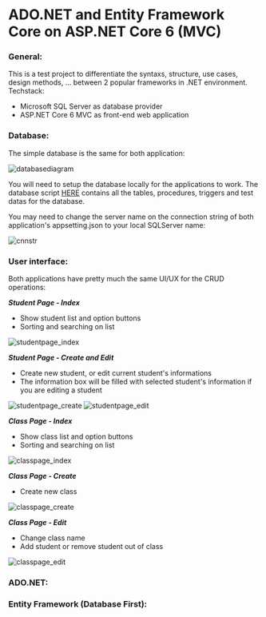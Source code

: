# ADO.NET and Entity Framework Core on ASP.NET Core 6 (MVC)

### General:
This is a test project to differentiate the syntaxs, structure, use cases, design methods, ... between 2 popular frameworks in .NET environment.
Techstack:
- Microsoft SQL Server as database provider
- ASP.NET Core 6 MVC as front-end web application

### Database:
The simple database is the same for both application:

![databasediagram](https://user-images.githubusercontent.com/92220850/185288940-d45e663b-b7da-42b9-8be1-3cf49982e634.PNG)

You will need to setup the database locally for the applications to work. The database script [HERE](https://github.com/khanhnguyen02311/Test-ADONET-EFCore-on-ASPNETCore6/blob/master/SQLSERVER-databasescript.sql) contains all the tables, procedures, triggers and test datas for the database.

You may need to change the server name on the connection string of both application's appsetting.json to your local SQLServer name:

![cnnstr](https://user-images.githubusercontent.com/92220850/185293365-a8cee837-634e-4073-9ef3-3d92cbb682e2.PNG)

### User interface:
Both applications have pretty much the same UI/UX for the CRUD operations:

**_Student Page - Index_**
- Show student list and option buttons
- Sorting and searching on list

![studentpage_index](https://user-images.githubusercontent.com/92220850/185291515-830bba46-0443-45e3-89f7-c709b0555d64.PNG)

**_Student Page - Create and Edit_**
- Create new student, or edit current student's informations
- The information box will be filled with selected student's information if you are editing a student

![studentpage_create](https://user-images.githubusercontent.com/92220850/185291556-f50a80e5-64ce-4f57-a0d4-ab6097347ae8.PNG)
![studentpage_edit](https://user-images.githubusercontent.com/92220850/185291551-da884e7b-f70a-4767-983e-98f4e708d9ea.PNG)

**_Class Page - Index_**
- Show class list and option buttons
- Sorting and searching on list

![classpage_index](https://user-images.githubusercontent.com/92220850/185291598-c1df83f5-a33a-48fa-b800-cbd31fab2c3f.PNG)

**_Class Page - Create_**
- Create new class

![classpage_create](https://user-images.githubusercontent.com/92220850/185291614-f9f2a416-7c09-4187-8013-308877c97869.PNG)

**_Class Page - Edit_**
- Change class name
- Add student or remove student out of class

![classpage_edit](https://user-images.githubusercontent.com/92220850/185291631-74b15bdb-6cbd-4d4c-a00c-d2d27952627a.PNG)

### ADO.NET:
### Entity Framework (Database First):
